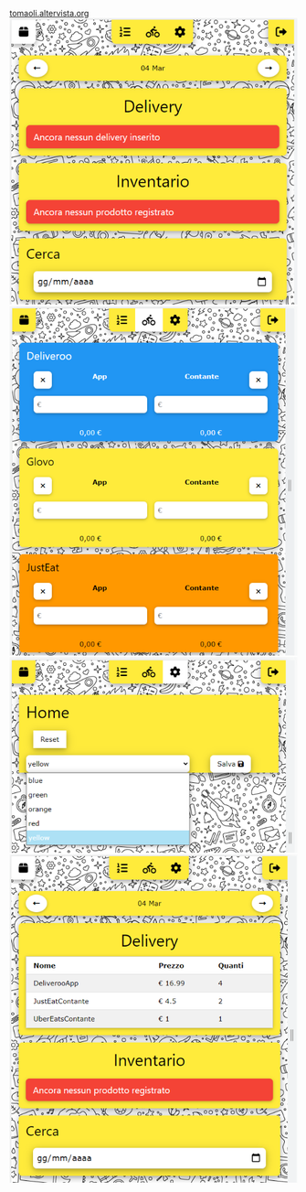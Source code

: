 <a href="https://www.tomaoli.altervista.org">tomaoli.altervista.org</a>
<img src="doc/img/Immagine 2022-03-04 035302.png">
<img src="doc/img/Immagine 2022-03-04 035340.png">
<img src="doc/img/Immagine 2022-03-04 035357.png">
<img src="doc/img/Immagine 2022-03-04 035444.png">
